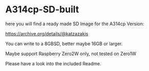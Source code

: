 # A314cp-SD-built
here you will find a ready made SD Image for the A314cp Version:

https://archive.org/details/@katzazakis

You can write to a 8GBSD, better maybe 16GB or larger.

Maybe support Raspberry Zero2W only, not tested on Zero1W

Please have a look into the included Readme.
